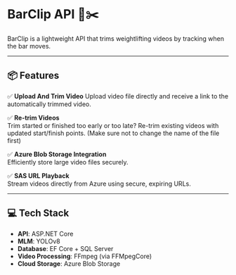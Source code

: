 # BarClip API 🎥✂️

BarClip is a lightweight API that trims weightlifting videos by tracking when the bar moves.

---

## 📦 Features

✅ **Upload And Trim Video**
Upload video file directly and receive a link to the automatically trimmed video.

✅ **Re-trim Videos**  
Trim started or finished too early or too late? Re-trim existing videos with updated start/finish points. (Make sure not to change the name of the file first)

✅ **Azure Blob Storage Integration**  
Efficiently store large video files securely.

✅ **SAS URL Playback**  
Stream videos directly from Azure using secure, expiring URLs.

---

## 💻 Tech Stack

- **API**: ASP.NET Core
- **MLM**: YOLOv8
- **Database**: EF Core + SQL Server  
- **Video Processing**: FFmpeg (via FFMpegCore)  
- **Cloud Storage**: Azure Blob Storage  


